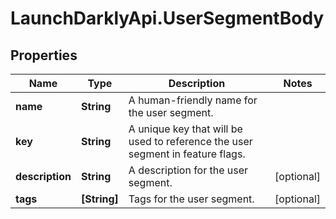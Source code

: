 # LaunchDarklyApi.UserSegmentBody

## Properties
Name | Type | Description | Notes
------------ | ------------- | ------------- | -------------
**name** | **String** | A human-friendly name for the user segment. | 
**key** | **String** | A unique key that will be used to reference the user segment in feature flags. | 
**description** | **String** | A description for the user segment. | [optional] 
**tags** | **[String]** | Tags for the user segment. | [optional] 


